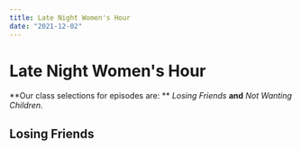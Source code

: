 ```yaml
---
title: Late Night Women's Hour
date: "2021-12-02"
---
```

# Late Night Women's Hour
**Our class selections for episodes are: ** *Losing Friends* **and** *Not Wanting Children*.

## Losing Friends

